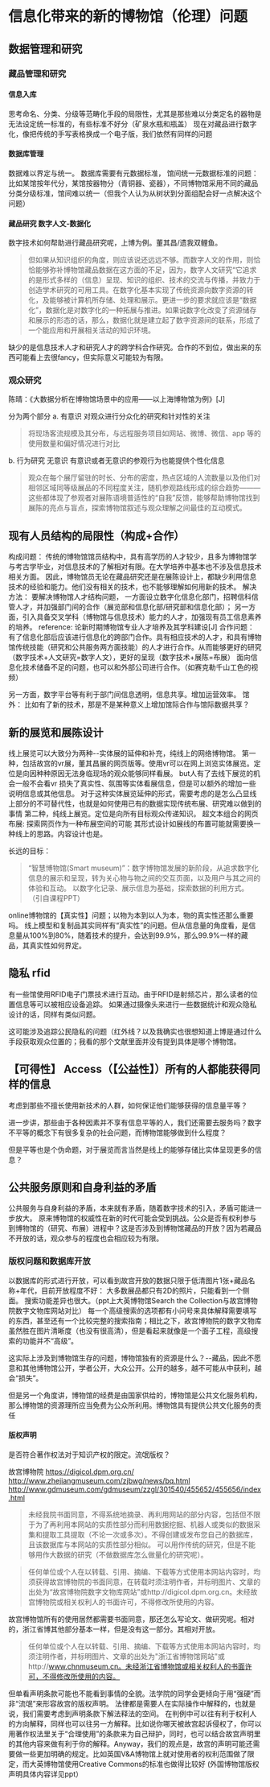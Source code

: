 # 信息化带来的新的博物馆（伦理）问题
## 数据管理和研究
### 藏品管理和研究
#### 信息入库
思考命名、分类、分级等范畴化手段的局限性，尤其是那些难以分类定名的器物是无法设定统一标准的，有些标准不好分（矿泉水瓶和瓶盖）
现在对藏品进行数字化，像把传统的手写表格换成一个电子版，我们依然有同样的问题

#### 数据库管理
数据难以界定与统一。
数据库需要有元数据标准，
馆间统一元数据标准的问题：比如某馆按年代分，某馆按器物分（青铜器、瓷器），不同博物馆采用不同的藏品分类分级标准，馆间难以统一（但我个人认为从树状到分面组配会好一点解决这个问题）

#### 藏品研究 数字人文-数据化
数字技术如何帮助进行藏品研究呢，上博为例。董其昌/遗我双鲤鱼。

> 但如果从知识组织的角度，则应该说还远远不够。而数字人文的作用，则恰恰能够弥补博物馆藏品数据在这方面的不足，因为，数字人文研究“它追求的是形式多样的（信息）呈现、知识的组织、技术的交流与传播，并致力于创造学术研究的可用工具。在数字化基本实现了传统资源向数字资源的转化，及能够被计算机所存储、处理和展示。更进一步的要求就应该是“数据化”，数据化是对数字化的一种拓展与推进。如果说数字化改变了资源储存和展示的形态的话，那么，数据化就是建立起了数字资源间的联系，形成了一个能应用和开展相关活动的知识环境。

缺少的是信息技术人才和研究人才的跨学科合作研究。合作的不到位，做出来的东西可能看上去很fancy，但实际意义可能较为有限。

### 观众研究
陈晴：《大数据分析在博物馆场景中的应用——以上海博物馆为例》[J]

分为两个部分
a. 有意识
对观众进行分众化的研究和针对性的关注
> 将现场客流规模及其分布，与远程服务项目如网站、微博、微信、app 等的使用数量和偏好情况进行对比
 
b. 行为研究 无意识
有意识或者无意识的参观行为也能提供个性化信息
> 观众在每个展厅留驻的时长、分布的密度，热点区域的人流数量以及他们对相邻区域同等级展品的不同程度关注，随机参观路线形成的综合趋势———这些都体现了参观者对展陈语境普适性的“自我”反馈，能够帮助博物馆找到展陈的亮点与盲点，探索博物馆叙述与观众理解之间最佳的互动模式。

## 现有人员结构的局限性（构成+合作）
构成问题：
传统的博物馆馆员结构中，具有高学历的人才较少，且多为博物馆学与考古学毕业，对信息技术的了解相对有限。在大学培养中基本也不涉及信息技术相关方面。
因此，博物馆员无论在藏品研究还是在展陈设计上，都缺少利用信息技术的经验和能力。他们没有相关的技术，也不能够理解如何用新的技术。
解决方法：
要解决博物馆人才结构问题，
一方面设立数字化信息化部门，招聘信科信管人才，并加强部门间的合作（展览部和信息化部/研究部和信息化部）；
另一方面，引入具备交叉学科（博物馆与信息技术）能力的人才，加强现有员工信息素养的培养。
reference: 论新时期博物馆专业人才培养及其学科建设[J]
合作问题：
有了信息化部后应该进行信息化的跨部门合作。具有相应技术的人才，和具有博物馆传统技能（研究和公共服务两方面技能）的人才进行合作。从而能够更好的研究（数字技术+人文研究=数字人文），更好的呈现（数字技术+展陈=布展）
面向信息化技术储备不足的问题，也可以和外部公司进行合作。（如赛克勒千山工色的视频）

另一方面，数字平台等有利于部门间信息透明，信息共享。增加运营效率。
馆外：
比如有了新的技术，那是不是某种意义上增加馆际合作与馆际数据共享？

## 新的展览和展陈设计
线上展览可以大致分为两种--实体展的延伸和补充，纯线上的网络博物馆。
第一种，包括故宫的vr展，董其昌展的网页版等。使用vr可以在网上浏览实体展览。定位是向因种种原因无法身临现场的观众能够同样看展。
but人有了去线下展览的机会一般不会看vr
损失了真实性、氛围等实体看展信息，但是可以额外的增加一些说明信息或其他信息。
对于这种实体展览延伸的形式，需要考虑的是怎么凸显线上部分的不可替代性，也就是如何使用已有的数据实现传统布展、研究难以做到的事情
第二种，纯线上展览。定位是向所有目标观众传递知识。
超文本组合的网页布展: 探索网页作为一种布展空间的可能
其形式设计如展线的布置可能就需要换一种线上的思路。内容设计也是。
 
长远的目标：
> “智慧博物馆(Smart museum)”：数字博物馆发展的新阶段，从追求数字化信息的展示和呈现，转为关心物与物之间的交互页面，以及用户与其之间的体验和互动。
> 以数字化记录、展示信息为基础，探索数据的利用方式。
（引自课程PPT）

online博物馆的【真实性】问题；以物为本到以人为本，物的真实性还那么重要吗。
线上模型和复制品其实同样有“真实性”的问题。但从信息量的角度看，是信息量从100%到80%，随着技术的提升，会达到99.9%，那么99.9%一样的藏品，其真实性如何界定。

## 隐私 rfid

有一些馆使用RFID电子门票技术进行互动。由于RFID是射频芯片，那么读者的位置信息等可以被相应设备追踪。
如果通过摄像头来进行一些数据统计和观众隐私设计的话，同样有类似问题。

这可能涉及追踪公民隐私的问题（红外线？以及我确实也很想知道上博是通过什么手段获取观众位置的；我看的那个文献里面并没有提到具体是哪个博物馆。
## 【可得性】 Access（【公益性】）所有的人都能获得同样的信息
考虑到那些不擅长使用新技术的人群，如何保证他们能够获得的信息量平等？

进一步讲，那些由于各种因素并不享有信息平等的人，我们还需要去服务吗？数字不平等的概念下有很多复杂的社会问题，而博物馆能够做到什么程度？

但是平等也是个伪命题，对于展览而言当然是线上的能够存储比实体呈现更多的信息？

## 公共服务原则和自身利益的矛盾
公共服务与自身利益的矛盾，本来就有矛盾，随着数字技术的引入，矛盾可能进一步放大。
原来博物馆的权威性在新的时代可能会受到挑战。公众是否有权利参与到博物馆的（研究、布展）进程中？这是否涉及到博物馆藏品的开放？因为若藏品不开放的话，观众参与的程度也会相应较为有限。

### 版权问题和数据库开放
以数据库的形式进行开放，可以看到故宫开放的数据只限于低清图片1张+藏品名称+年代，目前开放程度不好： 大多数展品都只有2D的照片，只能看到一个侧面。 搜索功能差异也很大。（ppt上大英博物馆Search the Collection与故宫博物院数字文物库网站对比） 每一个高级搜索的选项都有小问号来具体解释需要填写的东西，甚至还有一个比较完整的搜索指南；相比之下，故宫博物院的数字文物库虽然胜在图片清晰度（也没有很高清），但是看起来就像是一个面子工程，高级搜索的功能并不“高级”。

这实际上涉及到博物馆生存的问题，博物馆独有的资源是什么？--藏品，因此不愿意和其他博物馆公开，学者公开，大众公开。公开的越多，越不可能从中获利，越会“损失”。

但是另一个角度讲，博物馆的经费是由国家供给的，博物馆是公共文化服务机构，那么博物馆的资源理所应当免费为公众所利用。博物馆具有提供公共文化服务的责任

#### 版权声明
是否符合著作权法对于知识产权的限定。流氓版权？

故宫博物院 https://digicol.dpm.org.cn/
http://www.zhejiangmuseum.com/zjbwg/news/bq.html
http://www.gdmuseum.com/gdmuseum/zzgl/301540/455652/455656/index.html
 
> 未经我院书面同意，不得系统地摘录、再利用网站的部分内容，包括但不限于为了再利用本网站的实质性部分而利用数据挖掘、机器人或类似的数据采集和提取工具提取（不论一次或多次）。不得创建或发布您自己的数据库，且该数据库与本网站的实质性部分相似。
可以用作传统的研究，但是不能够用作大数据的研究（不做数据库怎么做量化的研究呢）。

> 任何单位或个人在以转载、引用、摘编、下载等方式使用本网站内容时，均须获得故宫博物院的书面同意，在转载时须注明作者，并标明图片、文章的出处为“故宫博物院数字文物库网站”或http://digicol.dpm.org.cn。未经故宫博物院或相关权利人的书面许可，不得修改所使用的内容。

故宫博物馆所有的使用居然都需要书面同意，那还怎么写论文、做研究呢。相对的，浙江省博其他部分基本一样，但是没有这一部分。其相对开放。

> 任何单位或个人在以转载、引用、摘编、下载等方式使用本网站内容时，均须注明作者，并标明图片、文章的出处为"浙江省博物馆网站"或http://www.chnmuseum.cn。未经浙江省博物馆或相关权利人的书面许可，不得修改所使用的内容。

但单看声明条款可能也不能看到事情的全貌。法学院的同学会更倾向于用“强硬”而非“流氓”来形容故宫的版权声明。
法律都是需要人在实际操作中解释的，也就是说，我们需要考虑到声明条款下解法释法的空间。
在判例中可以往有利于权利人的方向解释，同样也可以往另一方解释。比如说你哪天被故宫起诉侵权了，你可以用著作权法里关于“合理使用”的条款来为自己辩护，同时，也可以结合故宫声明里的其他内容来做有利于你的解释。Anyway，我们的观点是，故宫的声明可能还需要做一些更加明确的规定。比如英国V&A博物馆上就对使用者的权利范围做了限定，而大英博物馆使用Creative Commons的标准也做得比较好
(外国博物馆版权声明具体内容详见ppt）



